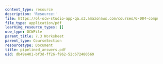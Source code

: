 ```yaml
---
content_type: resource
description: 'Resource:'
file: https://ol-ocw-studio-app-qa.s3.amazonaws.com/courses/6-004-computation-structures-spring-2017/db49e401bf3dff26f96252c672480569_pipelined_answers.pdf
file_type: application/pdf
learning_resource_types: []
ocw_type: OCWFile
parent_title: 7.3 Worksheet
parent_type: CourseSection
resourcetype: Document
title: pipelined_answers.pdf
uid: db49e401-bf3d-ff26-f962-52c672480569
---
```

